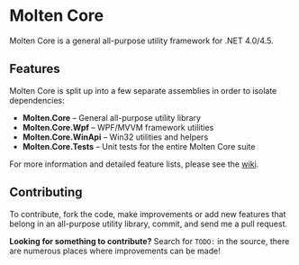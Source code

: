 # Molten Core

Molten Core is a general all-purpose utility framework for .NET 4.0/4.5.

## Features

Molten Core is split up into a few separate assemblies in order to isolate dependencies:

* **Molten.Core** &ndash; General all-purpose utility library
* **Molten.Core.Wpf** &ndash; WPF/MVVM framework utilities
* **Molten.Core.WinApi** &ndash; Win32 utilities and helpers
* **Molten.Core.Tests** &ndash; Unit tests for the entire Molten Core suite

For more information and detailed feature lists, please see the [wiki](https://github.com/qJake/molten-core/wiki).

## Contributing

To contribute, fork the code, make improvements or add new features that belong in an all-purpose utility library, commit, and send me a pull request.

**Looking for something to contribute?** Search for `TODO:` in the source, there are numerous places where improvements can be made!
